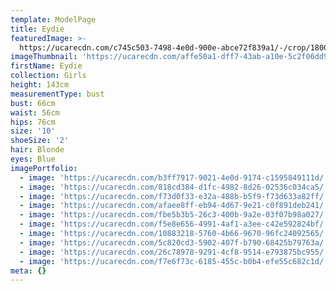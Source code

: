 ```yaml
---
template: ModelPage
title: Eydie
featuredImage: >-
  https://ucarecdn.com/c745c503-7498-4e0d-900e-abce72f839a1/-/crop/1800x872/0,96/-/preview/
imageThumbnail: 'https://ucarecdn.com/affe50a1-dff7-43ab-a10e-5c2f06dd9537/'
firstName: Eydie
collection: Girls
height: 143cm
measurementType: bust
bust: 66cm
waist: 56cm
hips: 76cm
size: '10'
shoeSize: '2'
hair: Blonde
eyes: Blue
imagePortfolio:
  - image: 'https://ucarecdn.com/b3ff7917-9021-4e0d-9174-c1595849111d/'
  - image: 'https://ucarecdn.com/818cd384-d1fc-4982-8d26-02536c034ca5/'
  - image: 'https://ucarecdn.com/f73d0f33-e32a-488b-b5f9-f73d633a82ff/'
  - image: 'https://ucarecdn.com/afaee8ff-eb94-4d67-9e21-c0f891deb241/'
  - image: 'https://ucarecdn.com/fbe5b3b5-26c3-400b-9a2e-03f07b98a027/'
  - image: 'https://ucarecdn.com/f5e8e656-4991-4af1-a3ee-c42e592824bf/'
  - image: 'https://ucarecdn.com/10883218-5760-4b66-9670-96fc24092565/'
  - image: 'https://ucarecdn.com/5c820cd3-5902-407f-b790-68425b79763a/'
  - image: 'https://ucarecdn.com/26c78978-9291-4cf8-9514-e793875bc955/'
  - image: 'https://ucarecdn.com/f7e6f73c-6185-455c-b0b4-efe55c682c1d/'
meta: {}
---
```


